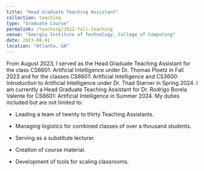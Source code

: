 ```yaml
---
title: "Head Graduate Teaching Assistant"
collection: teaching
type: "Graduate Course"
permalink: /teaching/2022-fall-teaching
venue: "Georgia Institute of Technology, College of Computing"
date: 2023-08-01
location: "Atlanta, GA"
---
```


From August 2023, I served as the Head Graduate Teaching Assistant for the class CS6601: Artificial Intelligence under Dr. Thomas Ploetz in Fall 2023 and for the classes CS6601: Artificial Intelligence and CS3600: Introduction to Artificial Intelligence under Dr. Thad Starner in Spring 2024. I am currently a Head Graduate Teaching Assistant for Dr. Rodrigo Borela Valente for CS6601: Artificial Intelligence in Summer 2024. My duties included but are not limited to:

* Leading a team of twenty to thirty Teaching Assistants.

* Managing logistics for combined classes of over a thousand students.

* Serving as a substitute lecturer.

* Creation of course material.

* Development of tools for scaling classrooms.